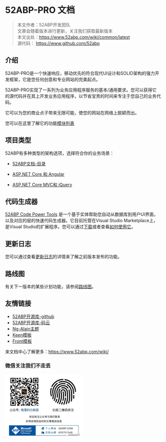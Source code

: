 # 52ABP-PRO 文档

> 本文作者：52ABP开发团队 </br>
> 文章会随着版本进行更新，关注我们获取最新版本 </br>
> 本文出处：https://www.52abp.com/wiki/common/latest </br>
> 源代码： https://www.github.com/52abp </br>

## 介绍

52ABP-PRO是一个快速响应，移动优先的符合现代UI设计和SOLID架构的强力开发框架，它是您任何创意和专业网站的完美起点。

52ABP-PRO实现了一系列为业务应用程序服务的基本/通用要求。您可以获得它的源代码并在其上开发业务应用程序，以节省宝贵的时间来专注于您自己的业务代码。

它可以为您的商业点子带来无限可能，使您的网站在网络上脱颖而出。

您可以在这里了解它的功能[模块列表](https://www.52abp.com/Home/Feature)


## 项目类型

52ABP有多种类型的架构选项，选择符合你的业务场景：

- [52ABP文档-目录](Getting-Started.md)

- [ASP.NET Core 和 Angular](Getting-Started-Angular.md)
- [ASP.NET Core MVC和 jQuery](Getting-Started-Core.md)



## 代码生成器

[52ABP Code Power Tools](https://marketplace.visualstudio.com/items?itemName=werltm.52ABPCodeGenerator) 是一个基于实体帮助您自动从数据库到用户UI界面，以及对应的层的快速代码生成器。它目前托管在Visual Studio Marketplace上，是Visual Studio的扩展程序。您可以通过[下载](https://marketplace.visualstudio.com/items?itemName=werltm.52ABPCodeGenerator)或者查看[如何使用它](Abp-Template-vs-52ABP-Pro.md)。
  
## 更新日志

您可以通过查看[更新日志](Change-Logs.md)的详情来了解之前版本发布的功能。


## 路线图

有关下一版本的某些计划功能，请参阅[路线图](Road-Map.md)。


## 友情链接


- [52ABP开源库-github](https://github.com/52abp/) 
- [52ABP开源库-码云](https://gitee.com/aiabpedu)
- [Ng-Alain主题](https://ng-alain.com/docs/getting-started/zh) 
- [Keen模板](https://keenthemes.com/keen)
- [Front模板](https://themes.getbootstrap.com/product/front-multipurpose-responsive-template/)



来文档中心了解更多：https://www.52abp.com/wiki/ 

### 微信关注我们不走丢

<img src="https://raw.githubusercontent.com/52ABP/Documents/V0.16/src/mvc/images/jiaoluowechat.png" class="img-fluid text-center " alt="公众号：角落的白板报" style="
    height: 80;
    width: 250px;
">